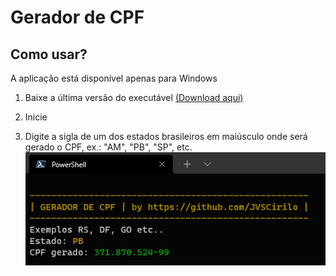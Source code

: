 # Gerador de CPF
## Como usar?

A aplicação está disponível apenas para Windows

1. Baixe a última versão do executável [(Download aqui)](https://github.com/JVSCirilo/gerador-de-cpf/releases/tag/v0.0.1-2)

1. Inicie

1. Digite a sigla de um dos estados brasileiros em maiúsculo onde será gerado o CPF, ex.: "AM", "PB", "SP", etc.
![Imagem demonstração](screenshots/test.png)

